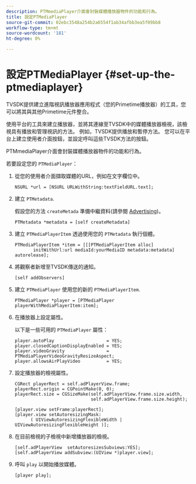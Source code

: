 ```yaml
---
description: PTMmediaPlayer介面會封裝媒體播放器物件的功能和行為。
title: 設定PTMediaPlayer
source-git-commit: 02ebc3548a254b2a6554f1ab34afbb3ea5f09bb8
workflow-type: tm+mt
source-wordcount: '181'
ht-degree: 0%

---
```


# 設定PTMediaPlayer {#set-up-the-ptmediaplayer}

TVSDK提供建立進階視訊播放器應用程式（您的Primetime播放器）的工具，您可以將其與其他Primetime元件整合。

使用平台的工具來建立播放器，並將其連線至TVSDK中的媒體播放器檢視，該檢視具有播放和管理視訊的方法。 例如，TVSDK提供播放和暫停方法。 您可以在平台上建立使用者介面按鈕，並設定呼叫這些TVSDK方法的按鈕。

PTMmediaPlayer介面會封裝媒體播放器物件的功能和行為。

若要設定您的 `PTMediaPlayer`：

1. 從您的使用者介面擷取媒體的URL，例如在文字欄位中。

   ```
   NSURL *url = [NSURL URLWithString:textFieldURL.text];
   ```

1. 建立 `PTMetadata`.

   假設您的方法 `createMetada` 準備中繼資料(請參閱 [Advertising](../../ios-3x-advertising/ios-3x-advertising-requirements.md))。

   ```
   PTMetadata *metadata = [self createMetadata]
   ```

1. 建立 `PTMediaPlayerItem` 透過使用您的 `PTMetadata` 執行個體。

   ```
   PTMediaPlayerItem *item = [[[PTMediaPlayerItem alloc] 
          initWithUrl:url mediaId:yourMediaID metadata:metadata] autorelease];
   ```

1. 將觀察者新增至TVSDK傳送的通知。

   ```
   [self addObservers]
   ```

1. 建立 `PTMediaPlayer` 使用您的新的 `PTMediaPlayerItem`.

   ```
   PTMediaPlayer *player = [PTMediaPlayer playerWithMediaPlayerItem:item];
   ```

1. 在播放器上設定屬性。

   以下是一些可用的 `PTMediaPlayer` 屬性：

   ```
   player.autoPlay                    = YES;  
   player.closedCaptionDisplayEnabled = YES; 
   player.videoGravity                = PTMediaPlayerVideoGravityResizeAspect;  
   player.allowsAirPlayVideo          = YES;
   ```

1. 設定播放器的檢視屬性。

   ```
   CGRect playerRect = self.adPlayerView.frame;  
   playerRect.origin = CGPointMake(0, 0); 
   playerRect.size = CGSizeMake(self.adPlayerView.frame.size.width,  
                                self.adPlayerView.frame.size.height); 
   
   [player.view setFrame:playerRect]; 
   [player.view setAutoresizingMask:  
         ( UIViewAutoresizingFlexibleWidth | UIViewAutoresizingFlexibleHeight )];
   ```

1. 在目前檢視的子檢視中新增播放器的檢視。

   ```
   [self.adPlayerView  setAutoresizesSubviews:YES];  
   [self.adPlayerView addSubview:(UIView *)player.view];
   ```

1. 呼叫 `play` 以開始播放媒體。

   ```
   [player play];
   ```
